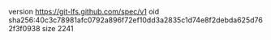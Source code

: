 version https://git-lfs.github.com/spec/v1
oid sha256:40c3c78981afc0792a896f72ef10dd3a2835c1d74e8f2debda625d762f3f0938
size 2241
